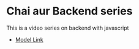 # Chai aur Backend series

This is a video series on backend with javascript
- [Model Link](https://app.eraser.io/workspace/YtPqZ1VogxGy1jzIDkzj?origin=share)